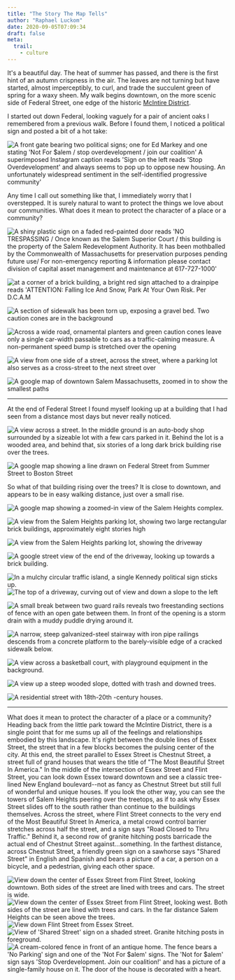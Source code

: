 ```yaml
---
title: "The Story The Map Tells"
author: "Raphael Luckom"
date: 2020-09-05T07:09:34
draft: false
meta:
  trail:
    - culture
---
```


It's a beautiful day. The heat of summer has passed, and there is the
first hint of an autumn crispness in the air. The leaves are not turning
but have started, almost imperceptibly, to curl, and trade the succulent
green of spring for a waxy sheen. My walk begins downtown, on the more
scenic side of Federal Street, one edge of the historic [McIntire District](https://en.wikipedia.org/wiki/Chestnut_Street_District).

I started out down Federal, looking vaguely for a pair of ancient oaks
I remembered from a previous walk. Before I found them, I noticed a political
sign and posted a bit of a hot take:


![A front gate bearing two political signs; one for Ed Markey and one stating 'Not For $alem / stop overdevelopment / join our coalition' A superimposed Instagram caption reads 'Sign on the left reads 'Stop Overdevelopment' and always seems to pop up to oppose new housing. An unfortunately widespread sentiment in the self-identified progressive community'](/img/map/IMG_7071.jpg "I don't deny I was feeling salty")

Any time I call out something like that, I immediately worry that I overstepped.
It is surely natural to want to protect the things we love about our communities.
What does it mean to protect the character of a place or a community?

![A shiny plastic sign on a faded red-painted door reads 'NO TRESPASSING / Once known as the Salem Superior Court / this building is the property of the Salem Redevelopment Authority. It has been mothballed by the Commonwealth of Massachusetts for preservation purposes pending future use/ For non-emergency reporting & information please contact division of capital asset management and maintenance at 617-727-1000'](/img/map/IMG_7066.JPG "One way to protect a community is to preserve things that have outlived their function until we can find new uses for them")

![at a corner of a brick building, a bright red sign attached to a drainpipe reads 'ATTENTION: Falling Ice And Snow, Park At Your Own Risk. Per D.C.A.M](/img/map/IMG_7068.JPG "We label hazards")

![A section of sidewalk has been torn up, exposing a gravel bed. Two caution cones are in the background](/img/map/IMG_7062.JPG "Sometimes we replace things that can no longer be mended")

![Across a wide road, ornamental planters and green caution cones leave only a single car-width passable to cars as a traffic-calming measure. A non-permanent speed bump is stretched over the opening](/img/map/IMG_7054.JPG "We prioritize the comfort of pedestrians, the safety of cyclists, and the peace of residents")

![A view from one side of a street, across the street, where a parking lot also serves as a cross-street to the next street over](/img/map/IMG_7059.JPG "Nominally private spaces like parking lots flow into the public spaces of crosstreets when their juxtaposition improves the walkability of the neighborhood")

![A google map of downtown Salem Massachusetts, zoomed in to show the smallest paths](/img/map/downtown.png "An intricate network of streets and passages at both large and small scales connect points of interest and activate the landscape")

---

At the end of Federal Street I found myself looking up at a building that I had seen from
a distance most days but never really noticed.

![A view across a street. In the middle ground is an auto-body shop surrounded by a sizeable lot with a few cars parked in it. Behind the lot is a wooded area, and behind that, six stories of a long dark brick building rise over the trees.](/img/map/IMG_7013.JPG "This building occupies a promontory in the landscape and is visible from many points around it")


![A google map showing a line drawn on Federal Street from Summer Street to Boston Street](/img/map/salem-west-downtown-federal.png "This map shows the line down federal street starting at Summer Street. This is one boundary of the historic McIntire District. The picture above shows the view that follows this line southwest, toward Proctor's Ledge, the site of a memorial for those murdered in the witch trials. Proctor's Ledge is near where the executions are believed to have taken place.")

So what of that building rising over the trees? It is close to downtown,
and appears to be in easy walking distance, just over a small rise.

![A google map showing a zoomed-in view of the Salem Heights complex.](/img/map/heights.png "The map is curiously quiet about this place. It is given a grey marker that says 'Salem Heights,` which looks like it could be a geographical description or the name of a complex. Unlike downtown, when you zoom in here, all that appears is a cursory rendering of the lanes of a giant parking lot. There are very definite unbroken boundary lines on three sides of the property, placing the only apparent points of egress on its far side at the ends of a winding drive that stretches from Pope Street to Proctor Street, almost the very furthest points on the plot from downtown. In fact, there is one other apparently-official egress, about which more presently.")

![A view from the Salem Heights parking lot, showing two large rectangular brick buildings, approximately eight stories high](/img/map/IMG_6984.JPG "Up close, it's impossible to fit the whole complex in frame.")

![A view from the Salem Heights parking lot, showing the driveway](/img/map/IMG_6985.JPG "The view down the drive from Salem Heights. Curiously, the planner seems to have sent the sidewalk down the side of the street with the _highest_ number of curb-cuts, then after the last curb-cut, the sidewalk seems to abruptly end, only to resume on the _opposite side of the street_.")

![A google street view of the end of the driveway, looking up towards a brick building.](/img/map/proctor-drive.png "From the other end of the drive, we can guess the likely reason for the sidewalk switching sides of the road. Between the sidewalk, where it has been pushed to the viewer's left side of the road, and the abutting houses is a buffer of ornamental shrubs. On the viewer's right side of the road, only a fence and a few feet separate what urban planners or sensitive neighbors might euphemise as 'significant foot traffic'")

![In a mulchy circular traffic island, a single Kennedy political sign sticks up.](/img/map/IMG_6966.JPG "Whoever has the authority to display political advertising in this place is apparently a supporter of failed candidate for senate Joe Kennedy.")
![The top of a driveway, curving out of view and down a slope to the left](/img/map/IMG_6988.JPG "The view toward the Pope Street end of the driveway. Earlier I said that there was a third nominally-official egress from this property. It is one that might cut five or six minutes off a pedestrian journey to downtown for any of the hundreds of residents of this complex. It's in this picture. Do you see it?")

![A small break between two guard rails reveals two freestanding sections of fence with an open gate between them. In front of the opening is a storm drain with a muddy puddle drying around it.](/img/map/IMG_6990.JPG "Do you see it now? What are those two sections of fence doing? Do they go anywhere? In winter, is this path kept open or are huge snowbanks stuck in front of it?")

![A narrow, steep galvanized-steel stairway with iron pipe railings descends from a concrete platform to the barely-visible edge of a cracked sidewalk below.](/img/map/IMG_6996.JPG "Even if it was kept clear, what would you think of your chances on this in winter? Note also the main feature of the background that was likely the only reason that even this tiny concession to human-ness and pedestrian uses could be made: no neighbors to complain.")

![A view across a basketball court, with playground equipment in the background.](/img/map/IMG_7004.JPG "After descending the steps, you find yourself here, in this well-kept little park")

![A view up a steep wooded slope, dotted with trash and downed trees.](/img/map/IMG_7002.JPG "Looking back up the slope, it's obvious where the park maintainers feel that their job ends.")

![A residential street with 18th-20th -century houses.](/img/map/IMG_7010.JPG "A few steps outside of the little park, you're back in a typical neighborhood of single-family dwellings.")

---

What does it mean to protect the character of a place or a community?
Heading back from the little park toward the McIntire District, there
is a single point that for me sums up all of the feelings and relationships
embodied by this landscape. It's right between the double lines of Essex Street, 
the street that in a few blocks becomes the pulsing center of the city. At this end,
the street parallel to Essex Street is Chestnut Street, a street full of grand
houses that wears the title of "The Most Beautiful Street In America." In the middle
of the intersection of Essex Street and Flint Street, you can look down
Essex toward downtown and see a classic tree-lined New England boulevard--not
as fancy as Chestnut Street but still full of wonderful and unique houses.
If you look the other way, you can see the towers of Salem Heights peering
over the treetops, as if to ask why Essex Street slides off to the south rather than
continue to the buildings themselves. Across the street, where Flint Street connects 
to the very end of the Most Beautiful Street In America, a metal crowd control
barrier stretches across half the street, and a sign says "Road Closed to Thru Traffic."
Behind it, a second row of granite hitching posts barricade the actual end of Chestnut
Street against...something. In the farthest distance, across Chestnut Street, a
friendly green sign on a sawhorse says "Shared Street" in English and Spanish and
bears a picture of a car, a person on a bicycle, and a pedestrian, giving each other space.

![View down the center of Essex Street from Flint Street, looking downtown. Both sides of the street are lined with trees and cars. The street is wide.](/img/map/IMG_7031.JPG "")
![View down the center of Essex Street from Flint Street, looking west. Both sides of the street are lined with trees and cars. In the far distance Salem Heights can be seen above the trees.](/img/map/IMG_7027.JPG "")
![View down Flint Street from Essex Street.](/img/map/IMG_7029.JPG "")
![View of 'Shared Street' sign on a shaded street. Granite hitching posts in foreground.](/img/map/IMG_7034.JPG "")
![A cream-colored fence in front of an antique home. The fence bears a 'No Parking' sign and one of the 'Not For $alem' signs. The 'Not for $alem' sign says 'Stop Overdevelopment. Join our coalition!' and has a picture of a single-family house on it. The door of the house is decorated with a heart.](/img/map/IMG_7056.JPG "A cream-colored fence in front of an antique home. The fence bears a 'No Parking' sign and one of the 'Not For $alem' signs. The 'Not for $alem' sign says 'Stop Overdevelopment. Join our coalition!' and has a picture of a single-family house on it. The door of the house is decorated with a heart.")
